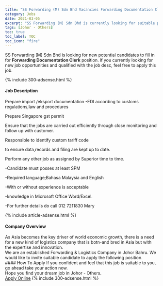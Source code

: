 ```yaml
---
title: "SS Forwarding (M) Sdn Bhd Vacancies Forwarding Documentation Clerk" 
category: Jobs 
date: 2021-03-05 
excerpt: "SS Forwarding (M) Sdn Bhd is currently looking for suitable person to fill in the Forwarding Documentation Clerk which based in Johor - Others" 
tags: [Johor - Others] 
toc: true 
toc_label: TOC 
toc_icon: "fire" 
--- 
```


<p>SS Forwarding (M) Sdn Bhd is looking for new potential candidates to fill in for <b>Forwarding Documentation Clerk</b> position. If you currently looking for new job opportunities and qualified with the job desc, feel free to apply this job.
</p>{% include 300-adsense.html %} 
<div><div><h4>Job Description</h4></div><div><div><span><div><p>Prepare import /eksport documentation -EDI according to customs regulations,law and procedures</p><p>Prepare Singapore gst permit</p><p>Ensure that the jobs are carried out efficiently through close monitoring and follow up with customer.</p><p>Responsible to identify custom tariff code</p><p>to ensure data,records and filing are kept up to date.</p><p>Perform any other job as assigned by Superior time to time.</p><p>-Candidate must posses at least SPM</p><p>-Required language;Bahasa Malaysia and English</p><p>-With or without experience is acceptable</p><p>-knowledge in Microsoft Office Word/Excel.</p><p>-For further details do call 012 7211830 Mary</p></div></span></div></div></div> 
{% include article-adsense.html %} 
<div><div><h4>Company Overview</h4></div><div><div><span><div><div>As Asia becomes the key driver of world economic growth, there is a need for a new kind of logistics company that is botn-and bred in Asia but with the expertise and innovation.</div>
<div>We are an established Forwarding &amp; Logistics Company in Johor Bahru. We would like to invite suitable candidate to apply the following position.</div></div></span></div></div></div> 
#### How To Apply 
If you confident and feel that this job is suitable to you, go ahead take your action now. <br/> 
Hope you find your dream job in Johor - Others. <br/> 
<a href="https://www.jobstreet.com.my/en/job/forwarding-documentation-clerk-4498764?jobId=jobstreet-my-job-4498764&" class="btn btn--info" target="_blank" rel="nofollow noopenner">Apply Online</a> 
{% include 300-adsense.html %} 